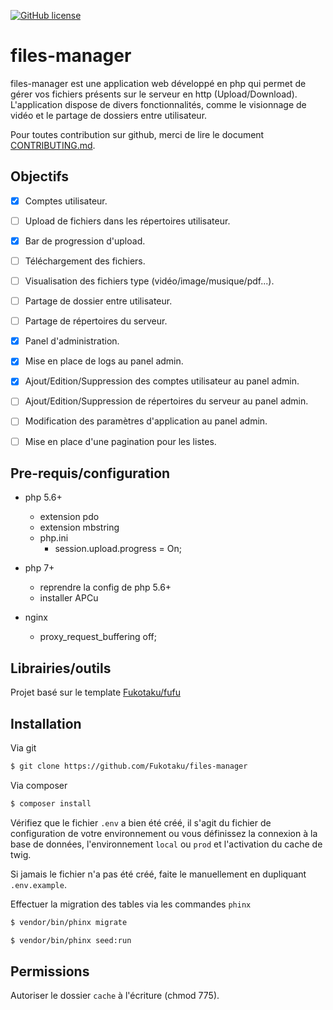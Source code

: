 [![GitHub license](https://img.shields.io/badge/license-New%20BSD-blue.svg)](https://github.com/Fukotaku/files-manager/blob/master/LICENSE)
# files-manager

files-manager est une application web développé en php qui permet de gérer vos fichiers présents sur le serveur en http (Upload/Download). L'application dispose de divers fonctionnalités, comme le visionnage de vidéo et le partage de dossiers entre utilisateur.

Pour toutes contribution sur github, merci de lire le document [CONTRIBUTING.md](https://github.com/Fukotaku/files-manager/blob/master/CONTRIBUTING.md).


## Objectifs

- [x] Comptes utilisateur.
- [ ] Upload de fichiers dans les répertoires utilisateur.
- [x] Bar de progression d'upload.
- [ ] Téléchargement des fichiers.
- [ ] Visualisation des fichiers type (vidéo/image/musique/pdf...).
- [ ] Partage de dossier entre utilisateur.
- [ ] Partage de répertoires du serveur.

- [x] Panel d'administration.
- [x] Mise en place de logs au panel admin.
- [x] Ajout/Edition/Suppression des comptes utilisateur au panel admin.
- [ ] Ajout/Edition/Suppression de répertoires du serveur au panel admin.
- [ ] Modification des paramètres d'application au panel admin.

- [ ] Mise en place d'une pagination pour les listes.


## Pre-requis/configuration

- php 5.6+
  - extension pdo
  - extension mbstring
  - php.ini
    - session.upload.progress = On;

- php 7+
  - reprendre la config de php 5.6+
  - installer APCu

- nginx
  - proxy_request_buffering off;


## Librairies/outils

Projet basé sur le template [Fukotaku/fufu](https://github.com/Fukotaku/fufu/)


## Installation

Via git

``` bash
$ git clone https://github.com/Fukotaku/files-manager
```

Via composer

``` bash
$ composer install
```

Vérifiez que le fichier `.env` a bien été créé, il s'agit du fichier de configuration de votre environnement ou vous définissez la connexion à la base de données, l'environnement `local` ou `prod` et l'activation du cache de twig.

Si jamais le fichier n'a pas été créé, faite le manuellement en dupliquant `.env.example`.

Effectuer la migration des tables via les commandes `phinx`

``` bash
$ vendor/bin/phinx migrate
```

``` bash
$ vendor/bin/phinx seed:run
```


## Permissions

Autoriser le dossier `cache` à l'écriture (chmod 775).
